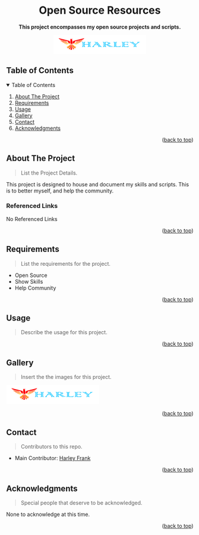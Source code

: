 <div id="top"></div>

<!-- PROJECT DETAILS -->
<div align="center">
	<h1>Open Source Resources</h1>
	<p><strong>This project encompasses my open source projects and scripts.</strong><p>
	<img src="images/logo.png" width="250px" height="50px" alt="Main Logo">
</div>

## Table of Contents
<!-- TABLE OF CONTENTS -->
<details open="open">
	<summary>Table of Contents</summary>
	<ol>
		<li><a href="#about-the-project">About The Project</a></li>
		<li><a href="#requirements">Requirements</a></li>
		<li><a href="#usage">Usage</a></li>
		<li><a href="#gallery">Gallery</a></li>
		<li><a href="#contact">Contact</a></li>
		<li><a href="#acknowledgments">Acknowledgments</a></li>
	</ol>
</details>

<div align="right"><p>(<a href="#top">back to top</a>)</p></div>

<!-- ABOUT THE PROJECT -->
## About The Project
> List the Project Details.

This project is designed to house and document my skills and scripts. This is to better myself, and help the community.


### Referenced Links

No Referenced Links

<div align="right"><p>(<a href="#top">back to top</a>)</p></div>

<!-- REQUIREMENTS -->
## Requirements
> List the requirements for the project.

- Open Source
- Show Skills
- Help Community

<div align="right"><p>(<a href="#top">back to top</a>)</p></div>

<!-- USAGE -->
## Usage
> Describe the usage for this project.

<div align="right"><p>(<a href="#top">back to top</a>)</p></div>

<!-- GALLERY -->
## Gallery
> Insert the the images for this project.

<img src="images/logo.png" width="250px" height="50px" alt="Main Logo">

<div align="right"><p>(<a href="#top">back to top</a>)</p></div>

<!-- CONTACT -->
## Contact
> Contributors to this repo.

- Main Contributor: [Harley Frank](https://github.com/xXsoulshockerXx)
<div align="right"><p>(<a href="#top">back to top</a>)</p></div>

<!-- ACKNOWLEDGEMENTS -->
## Acknowledgments
> Special people that deserve to be acknowledged.

None to acknowledge at this time.

<div align="right"><p>(<a href="#top">back to top</a>)</p></div>
